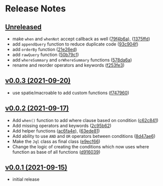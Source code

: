 # Release Notes

## [Unreleased](https://github.com/devmoath/jql-builder/compare/v0.0.3...master)

- make `when` and `whenNot` accept callback as well ([79f4b6a](https://github.com/DevMoath/jql-builder/commit/79f4b6ad1ea5a711656aa5a377a124fdd1a558d0)), ([1375ffd](https://github.com/DevMoath/jql-builder/commit/1375ffdc7e62751a9197f9ce8ddfe5bd4a9c0a16))
- add `appendQuery` function to reduce duplicate code ([93c904f](https://github.com/DevMoath/jql-builder/commit/93c904f867b5533b8765625fc740fcc56f0b4ff3))
- add `orderBy` function ([21e26ed](https://github.com/DevMoath/jql-builder/commit/21e26ed760d930310d8625034287677351ee8c04))
- add `rawQuery` function ([50b79c1](https://github.com/DevMoath/jql-builder/commit/50b79c1b2b13b02e08ff5890f4c6f1fc890a27b0))
- add `whereSummary` and `orWhereSummary` functions ([578da6a](https://github.com/DevMoath/jql-builder/commit/578da6a194144a21c26fefb4b3493493f611bc7c))
- rename and reorder operators and keywords ([f253fe3](https://github.com/DevMoath/jql-builder/commit/f253fe3d352a824c15b397a94401991831f9493b))

## [v0.0.3 (2021-09-20)](https://github.com/DevMoath/jql-builder/releases/tag/v0.0.3)

- use spatie/macroable to add custom functions ([f747960](https://github.com/DevMoath/jql-builder/commit/f7479607c5b3356e9dfb294154b2fb9c5b1dd35c))

## [v0.0.2 (2021-09-17)](https://github.com/DevMoath/jql-builder/releases/tag/v0.0.2)

- Add `when()` function to add where clause based on condition ([c62c841](https://github.com/DevMoath/jql-builder/commit/c62c8411180bf59bd44c66600675115224737a64))
- Add missing operators and keywords ([2c95b62](https://github.com/DevMoath/jql-builder/commit/2c95b62f5b014a3ab781832c067544a1bea61e9d))
- Add helper functions ([ac6fa4e](https://github.com/DevMoath/jql-builder/commit/ac6fa4e07277081e3ae6b2cafde2517943974708)), ([63ede81](https://github.com/DevMoath/jql-builder/commit/63ede81d6c50e5d94617c90cb287e1756721ee2a))
- Add ability to use `AND` and `OR` operators between conditions ([8d47ae6](https://github.com/DevMoath/jql-builder/commit/8d47ae6ab070347b57dcef7504cd593114085c4b))
- Make the `Jql` class as final class ([e9ecf66](https://github.com/DevMoath/jql-builder/commit/e9ecf663af5835a17286dd61d5bf67d45d680879))
- Change the logic of creating the conditions which now uses where function as base of all functions ([d916039](https://github.com/DevMoath/jql-builder/commit/d9160392006aa8d7e03ce1f297d1a1eec37f87f3))

## [v0.0.1 (2021-09-15)](https://github.com/DevMoath/jql-builder/releases/tag/v0.0.1)

- initial release
